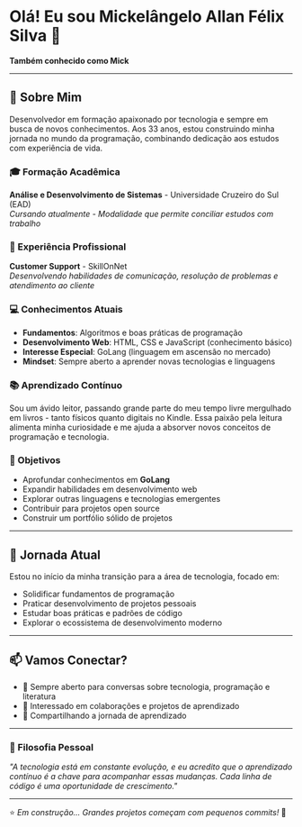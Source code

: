 # Olá! Eu sou Mickelângelo Allan Félix Silva 👋

**Também conhecido como Mick**

---

## 🚀 Sobre Mim

Desenvolvedor em formação apaixonado por tecnologia e sempre em busca de novos conhecimentos. Aos 33 anos, estou construindo minha jornada no mundo da programação, combinando dedicação aos estudos com experiência de vida.

### 🎓 Formação Acadêmica
**Análise e Desenvolvimento de Sistemas** - Universidade Cruzeiro do Sul (EAD)  
*Cursando atualmente - Modalidade que permite conciliar estudos com trabalho*

### 💼 Experiência Profissional
**Customer Support** - SkillOnNet  
*Desenvolvendo habilidades de comunicação, resolução de problemas e atendimento ao cliente*

### 💻 Conhecimentos Atuais
- **Fundamentos**: Algoritmos e boas práticas de programação
- **Desenvolvimento Web**: HTML, CSS e JavaScript (conhecimento básico)
- **Interesse Especial**: GoLang (linguagem em ascensão no mercado)
- **Mindset**: Sempre aberto a aprender novas tecnologias e linguagens

### 📚 Aprendizado Contínuo
Sou um ávido leitor, passando grande parte do meu tempo livre mergulhado em livros - tanto físicos quanto digitais no Kindle. Essa paixão pela leitura alimenta minha curiosidade e me ajuda a absorver novos conceitos de programação e tecnologia.

### 🎯 Objetivos
- Aprofundar conhecimentos em **GoLang** 
- Expandir habilidades em desenvolvimento web
- Explorar outras linguagens e tecnologias emergentes
- Contribuir para projetos open source
- Construir um portfólio sólido de projetos

---

## 🌱 Jornada Atual

Estou no início da minha transição para a área de tecnologia, focado em:
- Solidificar fundamentos de programação
- Praticar desenvolvimento de projetos pessoais
- Estudar boas práticas e padrões de código
- Explorar o ecossistema de desenvolvimento moderno

---

## 📫 Vamos Conectar?

- 💬 Sempre aberto para conversas sobre tecnologia, programação e literatura
- 🤝 Interessado em colaborações e projetos de aprendizado
- 📖 Compartilhando a jornada de aprendizado

---

### 💭 Filosofia Pessoal
*"A tecnologia está em constante evolução, e eu acredito que o aprendizado contínuo é a chave para acompanhar essas mudanças. Cada linha de código é uma oportunidade de crescimento."*

---

⭐ *Em construção... Grandes projetos começam com pequenos commits!* 🚀
